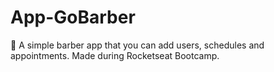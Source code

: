 # App-GoBarber

🚀 A simple barber app that you can add users, schedules and appointments.
Made during Rocketseat Bootcamp.
